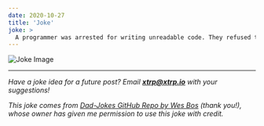 ```yaml
---
date: 2020-10-27
title: 'Joke'
joke: >
  A programmer was arrested for writing unreadable code. They refused to comment.
---
```


![Joke Image](https://private.xtrp.io/projects/DailyDeveloperJokes/public_image_server/images/5e12593b1b51e.png)

---
*Have a joke idea for a future post? Email **[xtrp@xtrp.io](mailto:xtrp@xtrp.io)** with your suggestions!*

*This joke comes from [Dad-Jokes GitHub Repo by Wes Bos](https://github.com/wesbos/dad-jokes) (thank you!), whose owner has given me permission to use this joke with credit.*

<!-- 
Joke text:
A programmer was arrested for writing unreadable code. They refused to comment.
 -->

